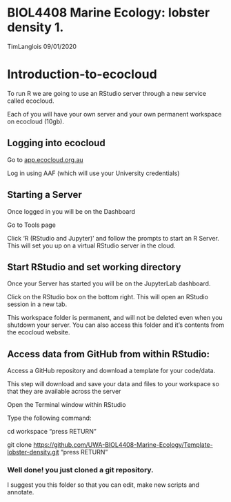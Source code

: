 BIOL4408 Marine Ecology: lobster density 1.
================
TimLanglois
09/01/2020

# Introduction-to-ecocloud

To run R we are going to use an RStudio server through a new service
called ecocloud.

Each of you will have your own server and your own permanent workspace
on ecocloud (10gb).

## Logging into ecocloud

Go to [app.ecocloud.org.au](app.ecocloud.org.au)

Log in using AAF (which will use your University credentials)

## Starting a Server

Once logged in you will be on the Dashboard

Go to Tools page

Click ‘R (RStudio and Jupyter)’ and follow the prompts to start an R
Server. This will set you up on a virtual RStudio server in the cloud.

## Start RStudio and set working directory

Once your Server has started you will be on the JupyterLab dashboard.

Click on the RStudio box on the bottom right. This will open an RStudio
session in a new tab.

This workspace folder is permanent, and will not be deleted even when
you shutdown your server. You can also access this folder and it’s
contents from the ecocloud website.

## Access data from GitHub from within RStudio:

Access a GitHub repository and download a template for your code/data.

This step will download and save your data and files to your workspace
so that they are available across the server

Open the Terminal window within RStudio

Type the following command:

cd workspace “press RETURN”

git clone
<https://github.com/UWA-BIOL4408-Marine-Ecology/Template-lobster-density.git>
“press RETURN”

### Well done\! you just cloned a git repository.

I suggest you this folder so that you can edit, make new scripts and
annotate.

